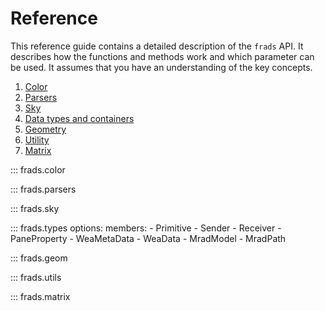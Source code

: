 # Reference
This reference guide contains a detailed description of the `frads` API.
It describes how the functions and methods work and which parameter can be used.
It assumes that you have an understanding of the key concepts.

1. [Color](#frads.color)
1. [Parsers](#frads.parsers)
3. [Sky](#frads.sky)
4. [Data types and containers](#frads.types)
2. [Geometry](#frads.geom)
2. [Utility](#frads.utils)
5. [Matrix](#frads.matrix)

::: frads.color

::: frads.parsers

::: frads.sky

::: frads.types
    options:
      members:
        - Primitive
        - Sender
        - Receiver
        - PaneProperty
        - WeaMetaData
        - WeaData
        - MradModel
        - MradPath

::: frads.geom

::: frads.utils

::: frads.matrix
